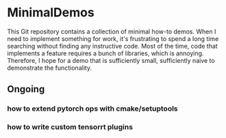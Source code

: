 # MinimalDemos
This Git repository contains a collection of minimal how-to demos. When I need to implement something for work, it's frustrating to spend a long time searching without finding any instructive code. Most of the time, code that implements a feature requires a bunch of libraries, which is annoying. Therefore, I hope for a demo that is sufficiently small, sufficiently naive to demonstrate the functionality.

## Ongoing
### how to extend pytorch ops with cmake/setuptools
### how to write custom tensorrt plugins
